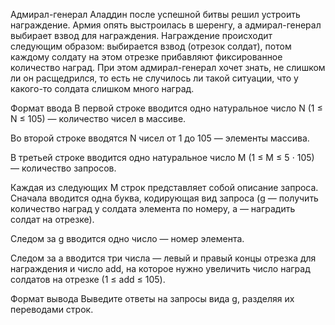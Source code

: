 Адмирал-генерал Аладдин после успешной битвы решил устроить награждение. Армия опять выстроилась в шеренгу, а адмирал-генерал выбирает взвод для награждения. Награждение происходит следующим образом: выбирается взвод (отрезок солдат), потом каждому солдату на этом отрезке прибавляют фиксированное количество наград. При этом адмирал-генерал хочет знать, не слишком ли он расщедрился, то есть не случилось ли такой ситуации, что у какого-то солдата слишком много наград.

Формат ввода
В первой строке вводится одно натуральное число N (1 ≤ N ≤ 105) — количество чисел в массиве.

Во второй строке вводятся N чисел от 1 до 105 — элементы массива.

В третьей строке вводится одно натуральное число M (1 ≤ M ≤ 5 ⋅ 105) — количество запросов.

Каждая из следующих M строк представляет собой описание запроса. Сначала вводится одна буква, кодирующая вид запроса (g — получить количество наград у солдата элемента по номеру, a — наградить солдат на отрезке).

Следом за g вводится одно число — номер элемента.

Следом за a вводится три числа — левый и правый концы отрезка для награждения и число add, на которое нужно увеличить число наград солдатов на отрезке (1 ≤ add ≤ 105).

Формат вывода
Выведите ответы на запросы вида g, разделяя их переводами строк.
